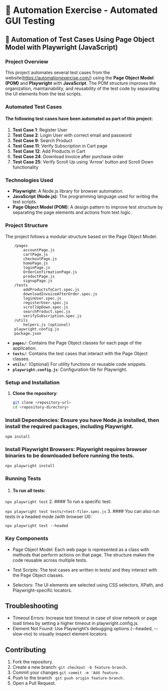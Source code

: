 # 💎 Automation Exercise - Automated GUI Testing

## 💠 Automation of Test Cases Using Page Object Model with Playwright (JavaScript)

### Project Overview
This project automates several test cases from the website(https://automationexercise.com/) using the **Page Object Model (POM)** and **Playwright** with **JavaScript**. The POM structure improves the organization, maintainability, and reusability of the test code by separating the UI elements from the test scripts.

### Automated Test Cases
 #### The following test cases have been automated as part of this project:

1. **Test Case 1**: Register User
2. **Test Case 2**: Login User with correct email and password
3. **Test Case 9**: Search Product
4. **Test Case 11**: Verify Subscription in Cart page
5. **Test Case 12**: Add Products in Cart
6. **Test Case 24**: Download Invoice after purchase order
7. **Test Case 25**: Verify Scroll Up using 'Arrow' button and Scroll Down functionality

### Technologies Used
- **Playwright**: A Node.js library for browser automation.
- **JavaScript (Node.js)**: The programming language used for writing the test scripts.
- **Page Object Model (POM)**: A design pattern to improve test structure by separating the page elements and actions from test logic.

### Project Structure
The project follows a modular structure based on the Page Object Model:


``` /project-root
    /pages
        accountPage.js
        cartPage.js
        checkoutPage.js
        homePage.js
        loginPage.js
        OrderConfirmationPage.js
        productPage.js
        signupPage.js
    /tests
        addProductsToCart.spec.js
        downloadInvoiceAfterOrder.spec.js
        loginUser.spec.js
        registerUser.spec.js
        scrollUpDown.spec.js
        searchProduct.spec.js
        verifySubscription.spec.js
    /utils
        helpers.js (optional)
    playwright.config.js
    package.json
```


- **`pages/`**: Contains the Page Object classes for each page of the application.
- **`tests/`**: Contains the test cases that interact with the Page Object classes.
- **`utils/`**: (Optional) For utility functions or reusable code snippets.
- **`playwright.config.js`**: Configuration file for Playwright.

### Setup and Installation

1. **Clone the repository**:
   ```bash
   git clone <repository-url>
   cd <repository-directory>

### Install Dependencies: Ensure you have Node.js installed, then install the required packages, including Playwright.

```npm install ```

### Install Playwright Browsers: Playwright requires browser binaries to be downloaded before running the tests.
``` npx playwright install ```

### Running Tests
1. #### To run all tests:

```npx playwright test```
2. #### To run a specific test:

``` npx playwright test tests/<test-file>.spec.js ```
3. #### You can also run tests in a headed mode (with browser UI):

``` npx playwright test --headed ```
### Key Components
- Page Object Model: Each web page is represented as a class with methods that perform actions on that page. The structure makes the code reusable across multiple tests.

- Test Scripts: The test cases are written in tests/ and they interact with the Page Object classes.

- Selectors: The UI elements are selected using CSS selectors, XPath, and Playwright-specific locators.

## Troubleshooting
- Timeout Errors: Increase test timeout in case of slow network or page load times by setting a higher timeout in playwright.config.js.
- Element Not Found: Use Playwright’s debugging options (--headed, --slow-mo) to visually inspect element locators.
## Contributing
1. Fork the repository.
2. Create a new branch: ```git checkout -b feature-branch.```
3. Commit your changes ```git commit -m 'Add feature.```
4. Push to the branch ``` git push origin feature-branch.```
5. Open a Pull Request.